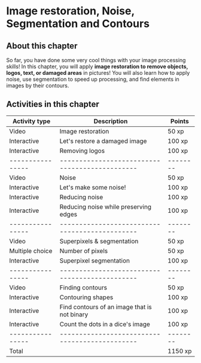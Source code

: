 # Image restoration, Noise, Segmentation and Contours

## About this chapter

So far, you have done some very cool things with your image processing skills! In this chapter, you will apply **image restoration to remove objects, logos, text, or damaged areas** in pictures! You will also learn how to apply noise, use segmentation to speed up processing, and find elements in images by their contours.

## Activities in this chapter

Activity type   | Description                                  | Points
----------------|----------------------------------------------|--------
Video           | Image restoration                            |   50 xp
Interactive     | Let's restore a damaged image                |  100 xp
Interactive     | Removing logos                               |  100 xp
----------------|----------------------------------------------|--------
Video           | Noise                                        |   50 xp
Interactive     | Let's make some noise!                       |  100 xp
Interactive     | Reducing noise                               |  100 xp
Interactive     | Reducing noise while preserving edges        |  100 xp
----------------|----------------------------------------------|--------
Video           | Superpixels & segmentation                   |   50 xp
Multiple choice | Number of pixels                             |   50 xp
Interactive     | Superpixel segmentation                      |  100 xp
----------------|----------------------------------------------|--------
Video           | Finding contours                             |   50 xp
Interactive     | Contouring shapes                            |  100 xp
Interactive     | Find contours of an image that is not binary |  100 xp
Interactive     | Count the dots in a dice's image             |  100 xp
----------------|----------------------------------------------|--------
Total           |                                              | 1150 xp
